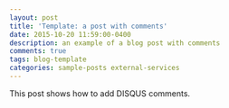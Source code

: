 ```yaml
---
layout: post
title: 'Template: a post with comments'
date: 2015-10-20 11:59:00-0400
description: an example of a blog post with comments
comments: true
tags: blog-template
categories: sample-posts external-services
---
```

This post shows how to add DISQUS comments.
